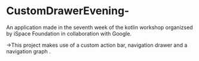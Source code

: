 # CustomDrawerEvening-

An application made in the seventh week of the kotlin workshop organizsed by iSpace Foundation in collaboration with Google.

->This project makes use of a custom action bar, navigation drawer and a navigation graph .

